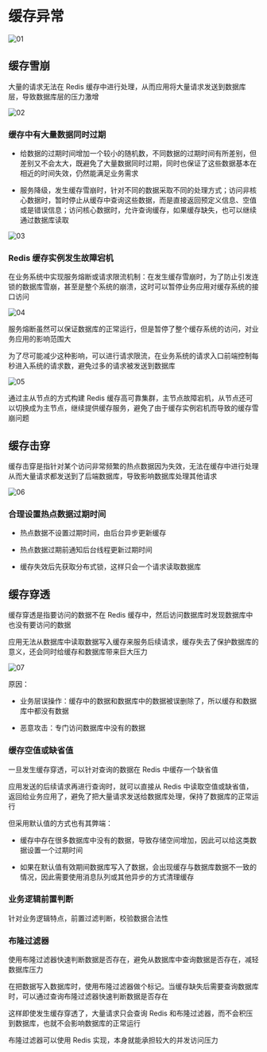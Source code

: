 # 缓存异常

![01](缓存异常.assets/01.png)

## 缓存雪崩

大量的请求无法在 Redis 缓存中进行处理，从而应用将大量请求发送到数据库层，导致数据库层的压力激增

![02](缓存异常.assets/02.png)

### 缓存中有大量数据同时过期

- 给数据的过期时间增加一个较小的随机数，不同数据的过期时间有所差别，但差别又不会太大，既避免了大量数据同时过期，同时也保证了这些数据基本在相近的时间失效，仍然能满足业务需求

- 服务降级，发生缓存雪崩时，针对不同的数据采取不同的处理方式；访问非核心数据时，暂时停止从缓存中查询这些数据，而是直接返回预定义信息、空值或是错误信息；访问核心数据时，允许查询缓存，如果缓存缺失，也可以继续通过数据库读取

![03](缓存异常.assets/03.png)

### Redis 缓存实例发生故障宕机

在业务系统中实现服务熔断或请求限流机制：在发生缓存雪崩时，为了防止引发连锁的数据库雪崩，甚至是整个系统的崩溃，这时可以暂停业务应用对缓存系统的接口访问

![04](缓存异常.assets/04.png)

服务熔断虽然可以保证数据库的正常运行，但是暂停了整个缓存系统的访问，对业务应用的影响范围大

为了尽可能减少这种影响，可以进行请求限流，在业务系统的请求入口前端控制每秒进入系统的请求数，避免过多的请求被发送到数据库

![05](缓存异常.assets/05.png)

通过主从节点的方式构建 Redis 缓存高可靠集群，主节点故障宕机，从节点还可以切换成为主节点，继续提供缓存服务，避免了由于缓存实例宕机而导致的缓存雪崩问题

## 缓存击穿

缓存击穿是指针对某个访问非常频繁的热点数据因为失效，无法在缓存中进行处理从而大量请求都发送到了后端数据库，导致影响数据库处理其他请求

![06](缓存异常.assets/06.png)

### 合理设置热点数据过期时间

- 热点数据不设置过期时间，由后台异步更新缓存

- 热点数据过期前通知后台线程更新过期时间

- 缓存失效后先获取分布式锁，这样只会一个请求读取数据库

## 缓存穿透

缓存穿透是指要访问的数据不在 Redis 缓存中，然后访问数据库时发现数据库中也没有要访问的数据

应用无法从数据库中读取数据写入缓存来服务后续请求，缓存失去了保护数据库的意义，还会同时给缓存和数据库带来巨大压力

![07](缓存异常.assets/07.png)

原因：

- 业务层误操作：缓存中的数据和数据库中的数据被误删除了，所以缓存和数据库中都没有数据

- 恶意攻击：专门访问数据库中没有的数据

### 缓存空值或缺省值

一旦发生缓存穿透，可以针对查询的数据在 Redis 中缓存一个缺省值

应用发送的后续请求再进行查询时，就可以直接从 Redis 中读取空值或缺省值，返回给业务应用了，避免了把大量请求发送给数据库处理，保持了数据库的正常运行

但采用默认值的方式也有其弊端：

- 缓存中存在很多数据库中没有的数据，导致存储空间增加，因此可以给这类数据设置一个过期时间

- 如果在默认值有效期间数据库写入了数据，会出现缓存与数据库数据不一致的情况，因此需要使用消息队列或其他异步的方式清理缓存

### 业务逻辑前置判断

针对业务逻辑特点，前置过滤判断，校验数据合法性

### 布隆过滤器

使用布隆过滤器快速判断数据是否存在，避免从数据库中查询数据是否存在，减轻数据库压力

在把数据写入数据库时，使用布隆过滤器做个标记。当缓存缺失后需要查询数据库时，可以通过查询布隆过滤器快速判断数据是否存在

这样即使发生缓存穿透了，大量请求只会查询 Redis 和布隆过滤器，而不会积压到数据库，也就不会影响数据库的正常运行

布隆过滤器可以使用 Redis 实现，本身就能承担较大的并发访问压力
